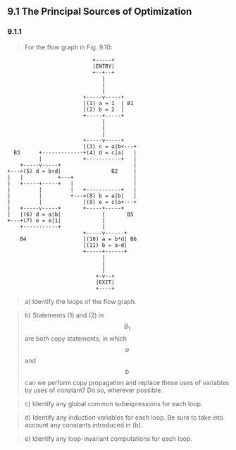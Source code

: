 ## 9.1 The Principal Sources of Optimization

### 9.1.1

> For the flow graph in Fig. 9.10:

```
                           +-----+
                           |ENTRY|
                           +--+--+
                              |
                              |
                              |
                        +-----v-----+
                        |(1) a = 1  | B1
                        |(2) b = 2  |
                        +-----+-----+
                              |
                              |
                              |
                        +-----v-----+
                        |(3) c = a|b<---+
  B3      +-------------+(4) d = c|a|   |
          |             +-----------+   |
    +-----v-----+                       |
+--->(5) d = b+d|                B2     |
|   |           +---+                   |
|   +-----+-----+   |                   |
|         |         |   +-----------+   |
|         |         +--->(8) b = a|b|   |
|         |             |(9) e = c|a+---+
|   +-----v-----+       +-----+-----+
|   |(6) d = a|b|             |       B5
+---+(7) e = e|1|             |
    +-----------+             |
                        +-----v------+
    B4                  |(10) a = b*d| B6
                        |(11) b = a-d|
                        +-----+------+
                              |
                              |
                              |
                            +-v--+
                            |EXIT|
                            +----+
```

> a) Identify the loops of the flow graph.

> b) Statements (1) and (2) in $$B_1$$ are both copy statements, in which $$a$$ and $$b$$ can we perform copy propagation and replace these uses of variables by uses of constant? Do so, wherever possible.

> c) Identify any global common subexpressions for each loop.

> d) Identify any induction variables for each loop. Be sure to take into account any constants introduced in (b).

> e) Identify any loop-invariant computations for each loop.
